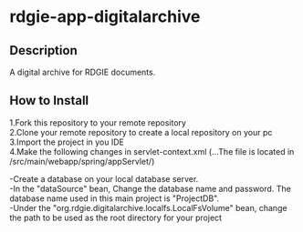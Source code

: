 rdgie-app-digitalarchive
========================

Description
----------

A digital archive for RDGIE documents.

How to Install
-------------

1.Fork this repository to your remote repository  
2.Clone your remote repository to create a local repository on your pc  
3.Import the project in you IDE  
4.Make the following changes in servlet-context.xml (...The file is located in /src/main/webapp/spring/appServlet/)
 
  -Create a database on your local database server.  
  -In the "dataSource" bean, Change the database name and password. The database name used in this main project is "ProjectDB".  
  -Under the "org.rdgie.digitalarchive.localfs.LocalFsVolume" bean, change the path to be used as the root directory for your project 
  

